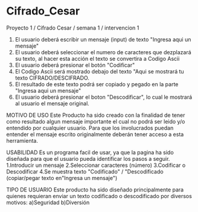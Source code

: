 # Cifrado_Cesar
Proyecto 1 / Cifrado Cesar / semana 1 / intervencion 1


1. El usuario deberá escribir un  mensaje (input) de texto "Ingresa aqui un mensaje" 
2. El usuario deberá seleccionar el numero de caracteres que dezplazará su texto, al hacer esta acción el texto se convertira a Codigo Ascii
3. El usuario deberá presionar el botón "Codificar"
3. El Codigo Ascii será mostrado debajo del texto "Aqui se mostrará tu texto CIFRADO/DESCIFRADO.
4. El resultado de este texto podrá ser copiado y pegado en la parte "Ingresa aqui un mensaje"
5. El usuario deberá presionar el boton "Descodificar", lo cual le mostrará al usuario el mensaje original.

MOTIVO DE USO
Este Producto ha sido creado con la finalidad de tener como resultado algun mensaje importante el cual no podrá ser leido y/o entendido por cualquier usuario. Para que los involucrados puedan entender el mensaje escrito originalmente deberán tener acceso a esta herramienta.

USABILIDAD
Es un programa facil de usar, ya que la pagina ha sido diseñada para que el usuario pueda identificar los pasos a seguir.
1.Introducir un mensaje
2.Seleccionar caracteres (número)
3.Codificar o Descodificar
4.Se muestra texto "Codificado" / "Descodificado (copiar/pegar texto en"Ingresa un mensaje")


TIPO DE USUARIO
Este producto ha sido diseñado principalmente para quienes requieran enviar un texto codificado o descodificado por diversos motivos:
a)Seguridad
b)Diversión

